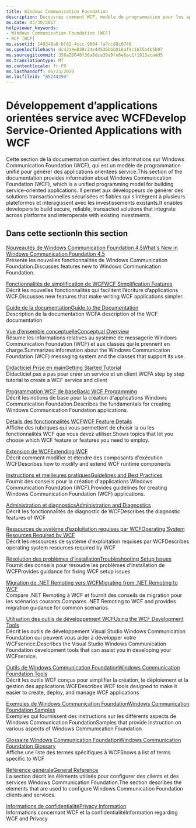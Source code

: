 ```yaml
---
title: Windows Communication Foundation
description: Découvrez comment WCF, modèle de programmation pour les applications orientées service, vous permet de créer des solutions transactionnelles sécurisées et fiables.
ms.date: 03/30/2017
helpviewer_keywords:
- Windows Communication Foundation [WCF]
- WCF [WCF]
ms.assetid: 149348a6-bf82-4ccc-9604-fa7cc88c0749
ms.openlocfilehash: dc4218e830c34e44536bbb816af9c1b35b4b5b07
ms.sourcegitcommit: 358a28048f36a8dca39a9fe6e6ac1f1913acadd5
ms.translationtype: MT
ms.contentlocale: fr-FR
ms.lasthandoff: 06/23/2020
ms.locfileid: "85244294"
---
```

# <a name="develop-service-oriented-applications-with-wcf"></a><span data-ttu-id="5e238-103">Développement d’applications orientées service avec WCF</span><span class="sxs-lookup"><span data-stu-id="5e238-103">Develop Service-Oriented Applications with WCF</span></span>

<span data-ttu-id="5e238-104">Cette section de la documentation contient des informations sur Windows Communication Foundation (WCF), qui est un modèle de programmation unifié pour générer des applications orientées service.</span><span class="sxs-lookup"><span data-stu-id="5e238-104">This section of the documentation provides information about Windows Communication Foundation (WCF), which is a unified programming model for building service-oriented applications.</span></span> <span data-ttu-id="5e238-105">Il permet aux développeurs de générer des solutions transactionnelles sécurisées et fiables qui s'intègrent à plusieurs plateformes et interagissent avec les investissements existants.</span><span class="sxs-lookup"><span data-stu-id="5e238-105">It enables developers to build secure, reliable, transacted solutions that integrate across platforms and interoperate with existing investments.</span></span>

## <a name="in-this-section"></a><span data-ttu-id="5e238-106">Dans cette section</span><span class="sxs-lookup"><span data-stu-id="5e238-106">In this section</span></span>

 <span data-ttu-id="5e238-107">[Nouveautés de Windows Communication Foundation 4,5](whats-new.md)</span><span class="sxs-lookup"><span data-stu-id="5e238-107">[What's New in Windows Communication Foundation 4.5](whats-new.md)</span></span>\
 <span data-ttu-id="5e238-108">Présente les nouvelles fonctionnalités de Windows Communication Foundation.</span><span class="sxs-lookup"><span data-stu-id="5e238-108">Discusses features new to Windows Communication Foundation.</span></span>

 <span data-ttu-id="5e238-109">[Fonctionnalités de simplification de WCF](wcf-simplification-features.md)</span><span class="sxs-lookup"><span data-stu-id="5e238-109">[WCF Simplification Features](wcf-simplification-features.md)</span></span>\
 <span data-ttu-id="5e238-110">Décrit les nouvelles fonctionnalités qui facilitent l’écriture d’applications WCF.</span><span class="sxs-lookup"><span data-stu-id="5e238-110">Discusses new features that make writing WCF applications simpler.</span></span>

 <span data-ttu-id="5e238-111">[Guide de la documentation](guide-to-the-documentation.md)</span><span class="sxs-lookup"><span data-stu-id="5e238-111">[Guide to the Documentation](guide-to-the-documentation.md)</span></span>\
 <span data-ttu-id="5e238-112">Description de la documentation WCF</span><span class="sxs-lookup"><span data-stu-id="5e238-112">A description of the WCF documentation</span></span>

 <span data-ttu-id="5e238-113">[Vue d’ensemble conceptuelle](conceptual-overview.md)</span><span class="sxs-lookup"><span data-stu-id="5e238-113">[Conceptual Overview](conceptual-overview.md)</span></span>\
 <span data-ttu-id="5e238-114">Résume les informations relatives au système de messagerie Windows Communication Foundation (WCF) et aux classes qui le prennent en charge.</span><span class="sxs-lookup"><span data-stu-id="5e238-114">Summarizes information about the Windows Communication Foundation (WCF) messaging system and the classes that support its use.</span></span>

 <span data-ttu-id="5e238-115">[Didacticiel Prise en main](getting-started-tutorial.md)</span><span class="sxs-lookup"><span data-stu-id="5e238-115">[Getting Started Tutorial](getting-started-tutorial.md)</span></span>\
 <span data-ttu-id="5e238-116">Didacticiel pas à pas pour créer un service et un client WCF</span><span class="sxs-lookup"><span data-stu-id="5e238-116">A step by step tutorial to create a WCF service and client</span></span>

 <span data-ttu-id="5e238-117">[Programmation WCF de base](basic-wcf-programming.md)</span><span class="sxs-lookup"><span data-stu-id="5e238-117">[Basic WCF Programming](basic-wcf-programming.md)</span></span>\
 <span data-ttu-id="5e238-118">Décrit les notions de base pour la création d'applications Windows Communication Foundation.</span><span class="sxs-lookup"><span data-stu-id="5e238-118">Describes the fundamentals for creating Windows Communication Foundation applications.</span></span>

 <span data-ttu-id="5e238-119">[Détails des fonctionnalités WCF](./feature-details/index.md)</span><span class="sxs-lookup"><span data-stu-id="5e238-119">[WCF Feature Details](./feature-details/index.md)</span></span>\
 <span data-ttu-id="5e238-120">Affiche des rubriques qui vous permettent de choisir la ou les fonctionnalités WCF que vous devez utiliser.</span><span class="sxs-lookup"><span data-stu-id="5e238-120">Shows topics that let you choose which WCF feature or features you need to employ.</span></span>

 <span data-ttu-id="5e238-121">[Extension de WCF](./extending/index.md)</span><span class="sxs-lookup"><span data-stu-id="5e238-121">[Extending WCF](./extending/index.md)</span></span>\
 <span data-ttu-id="5e238-122">Décrit comment modifier et étendre des composants d'exécution WCF</span><span class="sxs-lookup"><span data-stu-id="5e238-122">Describes how to modify and extend WCF runtime components</span></span>

 <span data-ttu-id="5e238-123">[Instructions et meilleures pratiques](guidelines-and-best-practices.md)</span><span class="sxs-lookup"><span data-stu-id="5e238-123">[Guidelines and Best Practices](guidelines-and-best-practices.md)</span></span>\
 <span data-ttu-id="5e238-124">Fournit des conseils pour la création d'applications Windows Communication Foundation (WCF).</span><span class="sxs-lookup"><span data-stu-id="5e238-124">Provides guidelines for creating Windows Communication Foundation (WCF) applications.</span></span>

 <span data-ttu-id="5e238-125">[Administration et diagnostics](./diagnostics/index.md)</span><span class="sxs-lookup"><span data-stu-id="5e238-125">[Administration and Diagnostics](./diagnostics/index.md)</span></span>\
 <span data-ttu-id="5e238-126">Décrit les fonctionnalités de diagnostic de WCF</span><span class="sxs-lookup"><span data-stu-id="5e238-126">Describes the diagnostic features of WCF</span></span>

 <span data-ttu-id="5e238-127">[Ressources de système d’exploitation requises par WCF](operating-system-resources-required-by-wcf.md)</span><span class="sxs-lookup"><span data-stu-id="5e238-127">[Operating System Resources Required by WCF](operating-system-resources-required-by-wcf.md)</span></span>\
 <span data-ttu-id="5e238-128">Décrit les ressources de système d'exploitation requises par WCF</span><span class="sxs-lookup"><span data-stu-id="5e238-128">Describes operating system resources required by WCF</span></span>

 <span data-ttu-id="5e238-129">[Résolution des problèmes d’installation](troubleshooting-setup-issues.md)</span><span class="sxs-lookup"><span data-stu-id="5e238-129">[Troubleshooting Setup Issues](troubleshooting-setup-issues.md)</span></span>\
 <span data-ttu-id="5e238-130">Fournit des conseils pour résoudre les problèmes d'installation de WCF</span><span class="sxs-lookup"><span data-stu-id="5e238-130">Provides guidance for fixing WCF setup issues</span></span>

 <span data-ttu-id="5e238-131">[Migration de .NET Remoting vers WCF](migrating-from-net-remoting-to-wcf.md)</span><span class="sxs-lookup"><span data-stu-id="5e238-131">[Migrating from .NET Remoting to WCF](migrating-from-net-remoting-to-wcf.md)</span></span>\
 <span data-ttu-id="5e238-132">Compare .NET Remoting à WCF et fournit des conseils de migration pour les scénarios courants.</span><span class="sxs-lookup"><span data-stu-id="5e238-132">Compares .NET Remoting to WCF and provides migration guidance for common scenarios.</span></span>

 <span data-ttu-id="5e238-133">[Utilisation des outils de développement WCF](using-the-wcf-development-tools.md)</span><span class="sxs-lookup"><span data-stu-id="5e238-133">[Using the WCF Development Tools](using-the-wcf-development-tools.md)</span></span>\
 <span data-ttu-id="5e238-134">Décrit les outils de développement Visual Studio Windows Communication Foundation qui peuvent vous aider à développer votre WCFservice.</span><span class="sxs-lookup"><span data-stu-id="5e238-134">Describes the Visual Studio Windows Communication Foundation development tools that can assist you in developing your WCFservice.</span></span>

 <span data-ttu-id="5e238-135">[Outils de Windows Communication Foundation](tools.md)</span><span class="sxs-lookup"><span data-stu-id="5e238-135">[Windows Communication Foundation Tools](tools.md)</span></span>\
 <span data-ttu-id="5e238-136">Décrit les outils WCF conçus pour simplifier la création, le déploiement et la gestion des applications WCF</span><span class="sxs-lookup"><span data-stu-id="5e238-136">Describes WCF tools designed to make it easier to create, deploy, and manage WCF applications</span></span>

 <span data-ttu-id="5e238-137">[Exemples de Windows Communication Foundation](./samples/index.md)</span><span class="sxs-lookup"><span data-stu-id="5e238-137">[Windows Communication Foundation Samples](./samples/index.md)</span></span>\
 <span data-ttu-id="5e238-138">Exemples qui fournissent des instructions sur les différents aspects de Windows Communication Foundation</span><span class="sxs-lookup"><span data-stu-id="5e238-138">Samples that provide instruction on various aspects of Windows Communication Foundation</span></span>

 <span data-ttu-id="5e238-139">[Glossaire Windows Communication Foundation](glossary.md)</span><span class="sxs-lookup"><span data-stu-id="5e238-139">[Windows Communication Foundation Glossary](glossary.md)</span></span>\
 <span data-ttu-id="5e238-140">Affiche une liste des termes spécifiques à WCF</span><span class="sxs-lookup"><span data-stu-id="5e238-140">Shows a list of terms specific to WCF</span></span>

 <span data-ttu-id="5e238-141">[Référence générale](general-reference.md)</span><span class="sxs-lookup"><span data-stu-id="5e238-141">[General Reference](general-reference.md)</span></span>\
 <span data-ttu-id="5e238-142">La section décrit les éléments utilisés pour configurer des clients et des services Windows Communication Foundation.</span><span class="sxs-lookup"><span data-stu-id="5e238-142">The section describes the elements that are used to configure Windows Communication Foundation clients and services.</span></span>

 <span data-ttu-id="5e238-143">[Informations de confidentialité](privacy-information.md)</span><span class="sxs-lookup"><span data-stu-id="5e238-143">[Privacy Information](privacy-information.md)</span></span>\
 <span data-ttu-id="5e238-144">Informations concernant WCF et la confidentialité</span><span class="sxs-lookup"><span data-stu-id="5e238-144">Information regarding WCF and Privacy</span></span>
